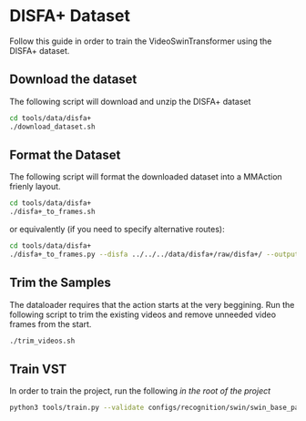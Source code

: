 # DISFA+ Dataset

Follow this guide in order to train the VideoSwinTransformer using the
DISFA+ dataset.

## Download the dataset

The following script will download and unzip the DISFA+ dataset

```bash
cd tools/data/disfa+
./download_dataset.sh
```

## Format the Dataset

The following script will format the downloaded dataset into a
MMAction frienly layout.

```bash
cd tools/data/disfa+
./disfa+_to_frames.sh
```

or equivalently (if you need to specify alternative routes):

```bash
cd tools/data/disfa+
./disfa+_to_frames.py --disfa ../../../data/disfa+/raw/disfa+/ --output ../../../data/disfa+/
```

## Trim the Samples

The dataloader requires that the action starts at the very
beggining. Run the following script to trim the existing videos and
remove unneeded video frames from the start.

```bash
./trim_videos.sh
```

## Train VST

In order to train the project, run the following *in the root of the project*

```bash
python3 tools/train.py --validate configs/recognition/swin/swin_base_patch244_window877_disfa+_22k.py
```

